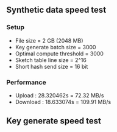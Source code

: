 ## Synthetic data speed test
### Setup

* File size = 2 GB (2048 MB)
* Key generate batch size = 3000
* Optimal compute threshold = 3000
* Sketch table line size = 2^16
*  Short hash send size = 16 bit

### Performance 

* Upload : 28.320462s = 72.32 MB/s
* Download : 18.633074s = 109.91 MB/s

## Key generate speed test
